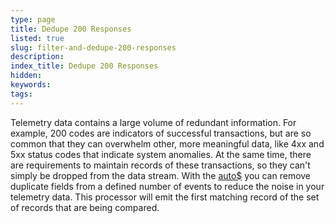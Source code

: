 ```yaml
---
type: page
title: Dedupe 200 Responses
listed: true
slug: filter-and-dedupe-200-responses
description: 
index_title: Dedupe 200 Responses
hidden: 
keywords: 
tags: 
---
```



Telemetry data contains a large volume of redundant information. For example, 200 codes are indicators of successful transactions, but are so common that they can overwhelm other, more meaningful data, like 4xx and 5xx status codes that indicate system anomalies. At the same time, there are requirements to maintain records of these transactions, so they can't simply be dropped from the data stream. With the [auto$](/telemetry-pipelines/dedupe-processor) you can remove duplicate fields from a defined number of events to reduce the noise in your telemetry data. This processor will emit the first matching record of the set of records that are being compared.